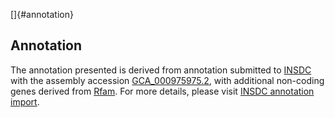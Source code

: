 []{#annotation}

Annotation
----------

The annotation presented is derived from annotation submitted to
[INSDC](http://www.insdc.org) with the assembly accession
[GCA\_000975975.2](http://www.ebi.ac.uk/ena/data/view/GCA_000975975.2),
with additional non-coding genes derived from
[Rfam](http://rfam.xfam.org/). For more details, please visit [INSDC
annotation
import](http://ensemblgenomes.org/info/data/insdc_annotation).
